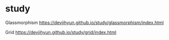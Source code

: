 # study

Glassmorphism
https://devjihyun.github.io/study/glassmorphism/index.html 

Grid
https://devjihyun.github.io/study/grid/index.html
